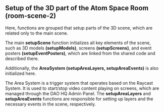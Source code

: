 ## Setup of the 3D part of the Atom Space Room (room-scene-2)

Here, functions are grouped that setup parts of the 3D scene, which are related only to the main scene.

The main **setupScene** function initializes all key elements of the scene, such as 3D models **(setupModels)**, screens **(setupScreens)**, and event posters **(setupEventPosters)**, which are linked from the shared code and described there.

Additionally, the **AreaSystem (setupAreaLayers, setupAreaEvents)** is also initialized here.

The Area System is a trigger system that operates based on the Raycast System. It is used to start/stop video content playing on screens, which are managed through the DAO HQ Admin Panel.
The **setupAreaLayers** and **setupAreaEvents** functions are responsible for setting up layers and the necessary events in the scene, respectively.

